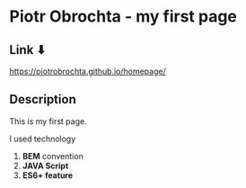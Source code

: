 # Piotr Obrochta - my first page
## Link ⬇
https://piotrobrochta.github.io/homepage/
## Description
This is my first page. 

I used technology 

1. **BEM** convention 
2. **JAVA Script**
3. **ES6+ feature** 
